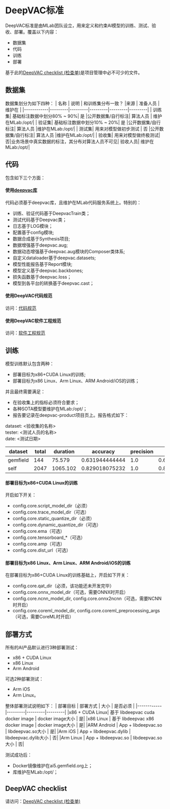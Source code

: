 # DeepVAC标准
DeepVAC标准是由MLab团队设立，用来定义和约束AI模型的训练、测试、验收、部署。覆盖以下内容：
- 数据集
- 代码
- 训练
- 部署

基于此的[DeepVAC checklist (检查单)](./deepvac_checklist.md)是项目管理中必不可少的文件。

## 数据集
数据集划分为如下四种：
|  名称      |  说明   | 和训练集分布一致？  |来源 | 准备人员 | 维护在 |
|------------|---------|---------|---------|---------|---------|
| 训练集| 基础标注数据中划分80% ~ 90%| 是 |公开数据集/自行标注| 算法人员 | 维护在MLab:/opt/|
| 验证集| 基础标注数据中划分10% ~ 20%| 是 |公开数据集/自行标注| 算法人员 |维护在MLab:/opt/|
| 测试集| 用来对模型做初步测试   | 否 |公开数据集/自行标注| 算法人员 |维护在MLab:/opt/|
| 验收集| 用来对模型做终极测试| 否|业务场景中真实数据的标注，其分布对算法人员不可见| 验收人员| 维护在MLab:/opt/|

## 代码
包含如下三个方面：
#### 使用[deepvac库](./lib.md)
代码必须基于deepvac库，且维护在MLab代码服务系统上。特别的：
- 训练、验证代码基于DeepvacTrain类；
- 测试代码基于Deepvac类；
- 日志基于LOG模块；
- 配置基于config模块;
- 数据合成基于Synthesis项目;
- 数据增强基于deepvac.aug;
- 数据动态增强基于deepvac.aug模块的Composer类体系;
- 自定义dataloader基于deepvac.datasets;
- 模型性能报告基于Report模块;
- 模型定义基于deepvac.backbones;
- 损失函数基于deepvac.loss；
- 模型到各平台的转换基于deepvac.cast；

#### 使用DeepVAC代码规范
访问：[代码规范](./code_standard.md)

#### 使用DeepVAC软件工程规范
访问：[软件工程规范](./arch.md)


## 训练
模型训练默认包含两种：
- 部署目标为x86+CUDA Linux的训练;
- 部署目标为x86 Linux、Arm Linux、ARM Android/iOS的训练；

并且最终需要满足：
- 在验收集上的指标必须符合要求；
- 各种SOTA模型要维护在MLab:/opt/；
- 报告要记录在deepvac-product项目页上。报告格式如下： 

dataset: <验收集的名称>  
tester: <测试人员的名称>  
date: <测试日期>

|dataset|total|duration|accuracy|precision|recall|miss|error|
|--|--|--|--|--|--|--|--|
|gemfield|144|75.579|0.631944444444|1.0|0.631944444444|0.118055555556|0.368055555556|
|self|2047|1065.102|0.829018075232|1.0|0.829018075232|0.0229604298974|0.170981924768|

#### 部署目标为x86+CUDA Linux的训练
开启如下开关：
- config.core.script_model_dir（必须）
- config.core.trace_model_dir（可选）
- config.core.static_quantize_dir（必须）
- config.core.dynamic_quantize_dir（可选）
- config.core.ema（可选）
- config.core.tensorboard_*（可选）
- config.core.amp（可选）
- config.core.dist_url（可选）


#### 部署目标为x86 Linux、Arm Linux、ARM Android/iOS的训练
在部署目标为x86+CUDA Linux的训练基础上，开启如下开关：
- config.core.qat_dir（必须，该功能还未开发完毕）
- config.core.onnx_model_dir（可选，需要ONNX时开启）
- config.core.ncnn_model_dir, config.core.onnx2ncnn（可选，需要NCNN时开启）
- config.core.coreml_model_dir, config.core.coreml_preprocessing_args（可选，需要CoreML时开启）

## 部署方式
所有的AI产品默认进行3种部署测试：
- x86 + CUDA Linux
- x86 Linux
- Arm Android

可选2种部署测试：
- Arm iOS
- Arm Linux。

整体部署测试说明如下：
|  部署目标  | 部署方式 | 大小 | 是否必须   | 
|------------|---------|---------|---------|
|x86 + CUDA Linux| 基于 libdeepvac cuda docker image | docker image大小 | 是|
|x86 Linux   | 基于 libdeepvac x86 docker image | docker image大小 | 是|
|ARM Android | App + libdeepvac.so | libdeepvac.so大小 | 是|
|Arm iOS     | App + libdeepvac.dylib | libdeepvac.dylib大小 | 否|
|Arm Linux   | App + libdeepvac.so | libdeepvac.so大小 | 否|

测试成功后：
- Docker镜像维护在ai5.gemfield.org上；
- 库维护在MLab:/opt/；

## DeepVAC checklist
请访问：[DeepVAC checklist (检查单)](./deepvac_checklist.md)

